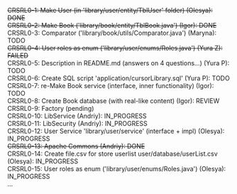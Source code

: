 ~~CRSRL0-1: Make User (in 'library/user/entity/TblUser' folder) (Olesya): DONE~~ <br />
~~CRSRL0-2: Make Book ('library/book/entity/TblBook.java') (Igor): DONE~~ <br />
CRSRL0-3: Comparator ('library/book/utils/Comparator.java') (Maryna): TODO <br />
~~CRSRL0-4: User roles as enum ('library/user/enums/Roles.java') (Yura Z): FAILED~~ <br />
CRSRL0-5: Description in README.md (answers on 4 questions...) (Yura P): TODO <br />
CRSRL0-6: Create SQL script 'application/cursorLibrary.sql' (Yura P): TODO <br />
CRSRL0-7: re-Make Book service (interface, inner functionality) (Igor): TODO <br />
CRSRL0-8: Create Book database (with real-like content) (Igor): REVIEW <br />
CRSRL0-9: Factory (pending) <br />
CRSRL0-10: LibService (Andriy): IN_PROGRESS <br />
CRSRL0-11: LibSecurity (Andriy): IN_PROGRESS <br />
CRSRL0-12: User Service 'library/user/service' (interface + impl) (Olesya): IN_PROGRESS <br />
~~CRSRL0-13: Apache Commons (Andriy): DONE <br />~~
CRSRL0-14: Create file.csv for store userlist user/database/userList.csv (Olesya): IN_PROGRESS <br />
CRSRL0-15: User roles as enum ('library/user/enums/Roles.java') (Olesya): IN_PROGRESS <br />
...